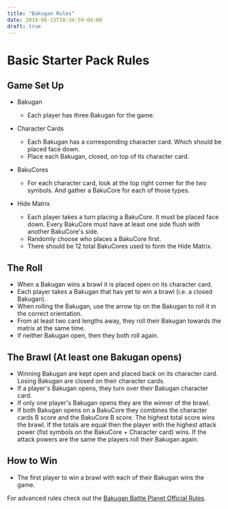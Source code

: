 ```yaml
---
title: "Bakugan Rules"
date: 2019-06-15T10:34:59-04:00
draft: true
---
```


# Basic Starter Pack Rules
## Game Set Up
* Bakugan
	* Each player has three Bakugan for the game.
* Character Cards
	* Each Bakugan has a corresponding character card. Which should be placed face down.
	* Place each Bakugan, closed, on top of its character card.

* BakuCores
	* For each character card, look at the top right corner for the two symbols. And gather a BakuCore for each of those types.

* Hide Matrix
	* Each player takes a turn placing a BakuCore. It must be placed face down. Every BakuCore must have at least one side flush with another BakuCore's side.
	* Randomly choose who places a BakuCore first.
	* There should be 12 total BakuCores used to form the Hide Matrix.


## The Roll
* When a Bakugan wins a brawl it is placed open on its character card.
* Each player takes a Bakugan that has yet to win a brawl (i.e. a closed Bakugan).
* When rolling the Bakugan, use the arrow tip on the Bakugan to roll it in the correct orientation.
* From at least two card lengths away, they roll their Bakugan towards the matrix at the same time. 
* If neither Bakugan open, then they both roll again.


## The Brawl (At least one Bakugan opens)
* Winning Bakugan are kept open and placed back on its character card. Losing Bakugan are closed on their character cards.
* If a player's Bakugan opens, they turn over their Bakugan character card.
* If only one player's Bakugan opens they are the winner of the brawl.
* If both Bakugan opens on a BakuCore they combines the character cards B score and the BakuCore B score. The highest total score wins the brawl. If the totals are equal then the player with the highest attack power (fist symbols on the BakuCore + Character card) wins. If the attack powers are the same the players roll their Bakugan again.


## How to Win
* The first player to win a brawl with each of their Bakugan wins the game.

For advanced rules check out the 
[Bakugan Battle Planet Official Rules](https://bakugan.com/en/bakugan-battle-planet-official-complete-rulebook).
